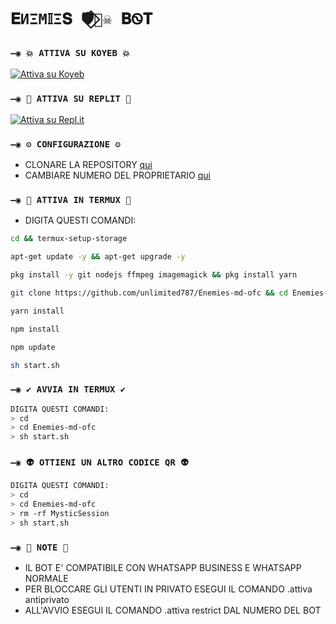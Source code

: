 # `𝐄ИΞM𝕀Ξ𝐒 🛡️⃟🏴‍☠️ 𝐁Ꮻ𝐓`
  
### `—◉ 💥 ATTIVA SU KOYEB 💥`

[![Attiva su Koyeb](https://www.koyeb.com/static/images/deploy/button.svg)](https://app.koyeb.com/deploy?type=git&repository=github.com/unlimited787/Enemies-md-ofc&branch=master&name=mysticbot)
  
### `—◉ 🌌 ATTIVA SU REPLIT 🌌`

[![Attiva su Repl.it](https://repl.it/badge/github/unlimited787/Enemies-md-ofc)](https://repl.it/github/unlimited787/Enemies-md-ofc)  

### `—◉ ⚙️ CONFIGURAZIONE ⚙️`
- CLONARE LA REPOSITORY [qui](https://github.com/unlimited787/Enemies-md-ofc/fork)
- CAMBIARE NUMERO DEL PROPRIETARIO [qui](https://github.com/unlimited787/Enemies-md-ofc/blob/master/config.js)

### `—◉ 👾 ATTIVA IN TERMUX 👾` 
- DIGITA QUESTI COMANDI:
```bash
cd && termux-setup-storage
```

```bash
apt-get update -y && apt-get upgrade -y
```

```bash
pkg install -y git nodejs ffmpeg imagemagick && pkg install yarn
```

```bash
git clone https://github.com/unlimited787/Enemies-md-ofc && cd Enemies-md-ofc
```

```bash
yarn install
```

```bash
npm install
```

```bash
npm update
```

```bash
sh start.sh
```

### `—◉ ✔️ AVVIA IN TERMUX ✔️`
```bash
DIGITA QUESTI COMANDI:
> cd 
> cd Enemies-md-ofc
> sh start.sh
```

### `—◉ 👽 OTTIENI UN ALTRO CODICE QR 👽`
```bash
DIGITA QUESTI COMANDI:
> cd 
> cd Enemies-md-ofc
> rm -rf MysticSession
> sh start.sh
```

### `—◉ 📝 NOTE 📝`
- IL BOT E' COMPATIBILE CON WHATSAPP BUSINESS E WHATSAPP NORMALE
- PER BLOCCARE GLI UTENTI IN PRIVATO ESEGUI IL COMANDO .attiva antiprivato
- ALL'AVVIO ESEGUI IL COMANDO .attiva restrict DAL NUMERO DEL BOT


